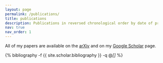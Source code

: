 ```yaml
---
layout: page
permalink: /publications/
title: publications
description: Publications in reversed chronological order by date of preprint.
nav: true
nav_order: 1
---
```

<!-- _pages/publications.md -->

All of my papers are available on the <a href="https://arxiv.org/a/flammia_s_1.html">arXiv</a> and on my <a href="https://scholar.google.com/citations?user=-VnX0xYAAAAJ">Google Scholar</a> page. 

<div class="publications">

{% bibliography -f {{ site.scholar.bibliography }} -q @*[]* %}


</div>
